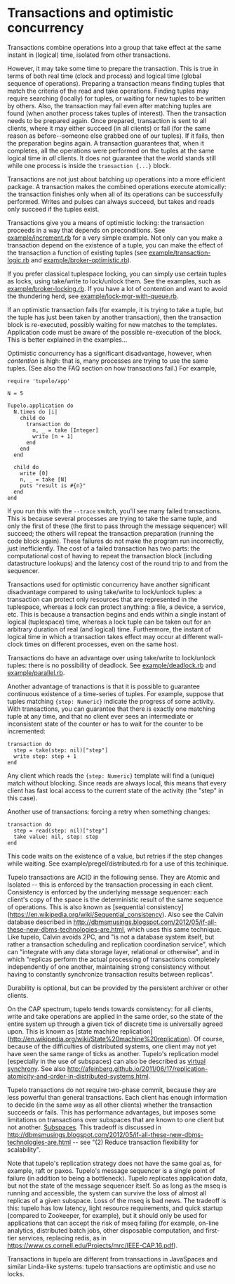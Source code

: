 Transactions and optimistic concurrency
===================

Transactions combine operations into a group that take effect at the same instant in (logical) time, isolated from other transactions.

However, it may take some time to prepare the transaction. This is true in terms of both real time (clock and process) and logical time (global sequence of operations). Preparing a transaction means finding tuples that match the criteria of the read and take operations. Finding tuples may require searching (locally) for tuples, or waiting for new tuples to be written by others. Also, the transaction may fail even after matching tuples are found (when another process takes tuples of interest). Then the transaction needs to be prepared again. Once prepared, transaction is sent to all clients, where it may either succeed (in all clients) or fail (for the same reason as before--someone else grabbed one of our tuples). If it fails, then the preparation begins again. A transaction guarantees that, when it completes, all the operations were performed on the tuples at the same logical time in *all* clients. It does not guarantee that the world stands still while one process is inside the `transaction {...}` block.

Transactions are not just about batching up operations into a more efficient package. A transaction makes the combined operations execute atomically: the transaction finishes only when all of its operations can be successfully performed. Writes and pulses can always succeed, but takes and reads only succeed if the tuples exist.

Transactions give you a means of optimistic locking: the transaction proceeds in a way that depends on preconditions. See [example/increment.rb](example/increment.rb) for a very simple example. Not only can you make a transaction depend on the existence of a tuple, you can make the effect of the transaction a function of existing tuples (see [example/transaction-logic.rb](example/transaction-logic.rb) and [example/broker-optimistic.rb](example/broker-optimistic.rb)).

If you prefer classical tuplespace locking, you can simply use certain tuples as locks, using take/write to lock/unlock them. See the examples, such as [example/broker-locking.rb](example/broker-locking.rb). If you have a lot of contention and want to avoid the thundering herd, see [example/lock-mgr-with-queue.rb](example/lock-mgr-with-queue.rb).

If an optimistic transaction fails (for example, it is trying to take a tuple, but the tuple has just been taken by another transaction), then the transaction block is re-executed, possibly waiting for new matches to the templates. Application code must be aware of the possible re-execution of the block. This is better explained in the examples...

Optimistic concurrency has a significant disadvantage, however, when *contention* is high: that is, many processes are trying to use the same tuples. (See also the FAQ section on how transactions fail.) For example, 

    require 'tupelo/app'

    N = 5

    Tupelo.application do
      N.times do |i|
        child do
          transaction do
            n, _ = take [Integer]
            write [n + 1]
          end
        end
      end

      child do
        write [0]
        n, _ = take [N]
        puts "result is #{n}"
      end
    end

If you run this with the `--trace` switch, you'll see many failed transactions. This is because several processes are trying to take the same tuple, and only the first of these (the first to pass through the message sequencer) will succeed; the others will repeat the transaction preparation (running the code block again). These failures do not make the program run incorrectly, just inefficiently. The cost of a failed transaction has two parts: the computational cost of having to repeat the transaction block (including datastructure lookups) and the latency cost of the round trip to and from the sequencer.

Transactions used for optimistic concurrency have another significant disadvantage compared to using take/write to lock/unlock tuples: a transaction can protect only resources that are represented in the tuplespace, whereas a lock can protect anything: a file, a device, a service, etc. This is because a transaction begins and ends within a single instant of logical (tuplespace) time, whereas a lock tuple can be taken out for an arbitrary duration of real (and logical) time. Furthermore, the instant of logical time in which a transaction takes effect may occur at different wall-clock times on different processes, even on the same host.

Transactions do have an advantage over using take/write to lock/unlock tuples: there is no possibility of deadlock. See [example/deadlock.rb](example/deadlock.rb) and [example/parallel.rb](example/parallel.rb).

Another advantage of tranactions is that it is possible to guarantee continuous existence of a time-series of tuples. For example, suppose that tuples matching `{step: Numeric}` indicate the progress of some activity. With transactions, you can guarantee that there is exactly one matching tuple at any time, and that no client ever sees an intermediate or inconsistent state of the counter or has to wait for the counter to be incremented:

    transaction do
      step = take(step: nil)["step"]
      write step: step + 1
    end

Any client which reads the `{step: Numeric}` template will find a (unique) match without blocking. Since reads are always local, this means that every client has fast local access to the current state of the activity (the "step" in this case).

Another use of transactions: forcing a retry when something changes:

    transaction do
      step = read(step: nil)["step"]
      take value: nil, step: step
    end

This code waits on the existence of a value, but retries if the step changes while waiting. See example/pregel/distributed.rb for a use of this techinique.

Tupelo transactions are ACID in the following sense. They are Atomic and Isolated -- this is enforced by the transaction processing in each client. Consistency is enforced by the underlying message sequencer: each client's copy of the space is the deterministic result of the same sequence of operations. This is also known as [sequential consistency] (https://en.wikipedia.org/wiki/Sequential_consistency). Also see the Calvin database described in http://dbmsmusings.blogspot.com/2012/05/if-all-these-new-dbms-technologies-are.html, which uses this same technique. Like tupelo, Calvin avoids 2PC, and "is not a database system itself, but rather a transaction scheduling and replication coordination service", which can "integrate with any data storage layer, relational or otherwise", and in which "replicas perform the actual processing of transactions completely independently of one another, maintaining strong consistency without having to constantly synchronize transaction results between replicas".

Durability is optional, but can be provided by the persistent archiver or other clients.

On the CAP spectrum, tupelo tends towards consistency: for all clients, write and take operations are applied in the same order, so the state of the entire system up through a given tick of discrete time is universally agreed upon. This is known as [state machine replication] (http://en.wikipedia.org/wiki/State%20machine%20replication). Of course, because of the difficulties of distributed systems, one client may not yet have seen the same range of ticks as another. Tupelo's replication model (especially in the use of subspaces) can also be described as [virtual synchrony](https://en.wikipedia.org/wiki/Virtual_synchrony). See also http://afeinberg.github.io/2011/06/17/replication-atomicity-and-order-in-distributed-systems.html.

Tupelo transactions do not require two-phase commit, because they are less powerful than general transactions. Each client has enough information to decide (in the same way as all other clients) whether the transaction succeeds or fails. This has performance advantages, but imposes some limitations on transactions over subspaces that are known to one client but not another. [Subspaces](doc/subspace.md). This tradeoff is discussed in http://dbmsmusings.blogspot.com/2012/05/if-all-these-new-dbms-technologies-are.html -- see "(2) Reduce transaction flexibility for scalability".

Note that tupelo's replication strategy does not have the same goal as, for example, raft or paxos. Tupelo's message sequencer is a single point of failure (in addition to being a bottleneck). Tupelo replicates application data, but not the state of the message sequencer itself. So as long as the mseq is running and accessible, the system can survive the loss of almost all replicas of a given subspace. Loss of the mseq is bad news. The tradeoff is this: tupelo has low latency, light resource requirements, and quick startup (compared to Zookeeper, for example), but it should only be used for applications that can accept the risk of mseq failing (for example, on-line analytics, distributed batch jobs, other disposable computation, and first-tier services, replacing redis, as in https://www.cs.cornell.edu/Projects/mrc/IEEE-CAP.16.pdf).

Transactions in tupelo are different from transactions in JavaSpaces and similar Linda-like systems: tupelo transactions are optimistic and use no locks.

